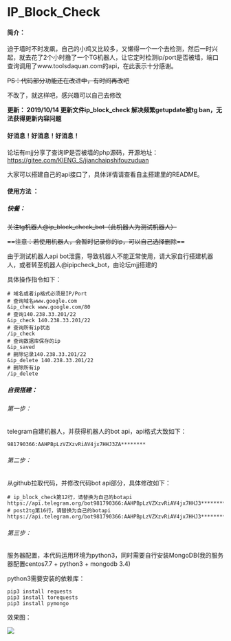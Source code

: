 # IP_Block_Check

#### 简介：

迫于墙时不时发飙，自己的小鸡又比较多，又懒得一个一个去检测，然后一时兴起，就去花了2个小时撸了一个TG机器人，让它定时检测ip/port是否被墙，端口查询调用了www.toolsdaquan.com的api，在此表示十分感谢。

~~PS：代码部分功能还在改进中，有时间再改吧~~

不改了，就这样吧，感兴趣可以自己去修改

**更新：
2019/10/14 更新文件ip_block_check 解决频繁getupdate被tg ban，无法获得更新内容问题**

#### 好消息！好消息！好消息！

论坛有mjj分享了查询IP是否被墙的php源码，开源地址：https://gitee.com/KIENG_S/jianchaipshifouzuduan

大家可以搭建自己的api接口了，具体详情请查看自主搭建里的README。

#### 使用方法 ：

##### 快餐：      

~~关注tg机器人@ip_block_check_bot（此机器人为测试机器人）~~

~~==注意：若使用机器人，会暂时记录你的ip，可以自己选择删除==~~

由于测试机器人api bot泄露，导致机器人不能正常使用，请大家自行搭建机器人，或者转至机器人@ipipcheck_bot，由论坛mjj搭建的

具体操作指令如下：

~~~shell
# 域名或者ip格式必须是IP/Port
# 查询域名www.google.com
&ip_check www.google.com/80
# 查询140.238.33.201/22
&ip_check 140.238.33.201/22
# 查询所有ip状态
/ip_check
# 查询数据库保存的ip
&ip_saved
# 删除记录140.238.33.201/22
&ip_delete 140.238.33.201/22
# 删除所有ip
/ip_delete
~~~

##### 自我搭建：

###### 第一步：

telegram自建机器人，并获得机器人的bot api，api格式大致如下：

~~~
981790366:AAHPBpLzVZXzvRiAV4jx7HHJ3ZA********
~~~

###### 第二步：

从github拉取代码，并修改代码bot api部分，具体修改如下：

~~~
# ip_block_check第12行，请替换为自己的botapi
https://api.telegram.org/bot981790366:AAHPBpLzVZXzvRiAV4jx7HHJ3**********
# post2tg第16行，请替换为自己的botapi
https://api.telegram.org/bot981790366:AAHPBpLzVZXzvRiAV4jx7HHJ3**********
~~~

###### 第三步：

服务器配置，本代码运用环境为python3，同时需要自行安装MongoDB(我的服务器配置centos7.7 + python3 + mongodb 3.4)

python3需要安装的依赖库：

~~~
pip3 install requests
pip3 install torequests
pip3 install pymongo
~~~

效果图：

![](https://i.postimg.cc/QN0tYBzD/cherbim-2019-10-05-20-56-16.jpg)
